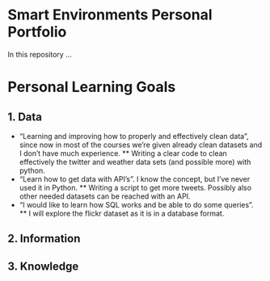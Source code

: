 # Smart Environments Personal Portfolio
In this repository ...
# Personal Learning Goals
## 1. Data
* “Learning and improving how to properly and effectively clean data”, since now
in most of the courses we’re given already clean datasets and I don’t have much
experience.
** Writing a clear code to clean effectively the twitter and weather data sets
(and possible more) with python.
* “Learn how to get data with API’s”. I know the concept, but I’ve never used it in
Python.
** Writing a script to get more tweets. Possibly also other needed datasets
can be reached with an API.
* “I would like to learn how SQL works and be able to do some queries”.
** I will explore the flickr dataset as it is in a database format.
## 2. Information

## 3. Knowledge
